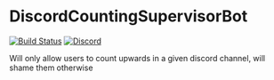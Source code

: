 # DiscordCountingSupervisorBot
[![Build Status](https://travis-ci.org/LoudSoftware/DiscordCountingSupervisorBot.svg?branch=master)](https://travis-ci.org/LoudSoftware/DiscordCountingSupervisorBot) 
[![Discord](https://img.shields.io/discord/102860784329052160.svg)](https://discord.gg/wHKcDdS)


Will only allow users to count upwards in a given discord channel, will shame them otherwise

